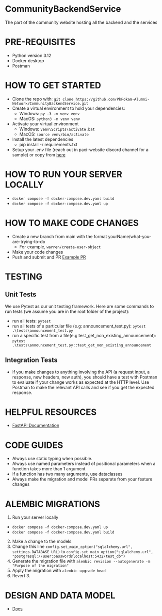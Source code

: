 # CommunityBackendService

The part of the community website hosting all the backend and the services

# PRE-REQUISITES

- Python version 3.12
- Docker desktop
- Postman

# HOW TO GET STARTED

- Clone the repo with: `git clone https://github.com/PkFokam-Alumni-Network/CommunityBackendService.git`
- Create a virtual environment to hold your dependencies:
  - Windows: `py -3 -m venv venv`
  - MacOS: `python3 -m venv venv`
- Activate your virtual environment
  - Windows: `venv\Scripts\activate.bat`
  - MacOS: `source venv/bin/activate`
- Install the latest dependencies
  - pip install -r requirements.txt
- Setup your .env file (reach out in paci-website discord channel for a sample) or copy from [here](https://github.com/orgs/PkFokam-Alumni-Network/discussions/3)

# HOW TO RUN YOUR SERVER LOCALLY

- `docker compose -f docker-compose.dev.yaml build`
- `docker compose -f docker-compose.dev.yaml up`

# HOW TO MAKE CODE CHANGES

- Create a new branch from main with the format yourName/what-you-are-trying-to-do
  - For example, `warren/create-user-object`
- Make your code changes
- Push and submit and PR
  [Example PR](https://github.com/PkFokam-Alumni-Network/CommunityBackendService/pull/9)

# TESTING

## Unit Tests

We use Pytest as our unit testing framework. Here are some commands to run tests (we assume you are in the root folder of the project):

- run all tests: `pytest`
- run all tests of a particular file (e.g: announcement_test.py): `pytest .\tests\announcement_test.py`
- run a specific test from a file(e.g test_get_non_existing_announcement): `pytest .\tests\announcement_test.py::test_get_non_existing_announcement`

## Integration Tests

- If you make changes to anything involving the API (a request input, a response, new headers, new auth), you should have a test with Postman to evaluate if your change works as expected at the HTTP level. Use Postman to make the relevant API calls and see if you get the expected response.

# HELPFUL RESOURCES

- [FastAPI Documentation](https://fastapi.tiangolo.com/)

# CODE GUIDES

- Always use static typing when possible.
- Always use named parameters instead of positional parameters when a function takes more than 1 argument
- If a function has two many arguments, use dataclasses
- Always make the migration and model PRs separate from your feature changes

# ALEMBIC MIGRATIONS

1. Run your server locally

- `docker compose -f docker-compose.dev.yaml up`
- `docker compose -f docker-compose.dev.yaml build`

2. Make a change to the models
3. Change this line `config.set_main_option("sqlalchemy.url", settings.DATABASE_URL)` to `config.set_main_option("sqlalchemy.url", "postgresql://user:password@localhost:5432/test_db")`
4. Generate the migration file with `alembic revision --autogenerate -m "Purpose of the migration"`
5. Apply the migration with `alembic upgrade head`
6. Revert 3.

# DESIGN AND DATA MODEL

- [Docs](https://docs.google.com/document/d/1tOZmcg-oa32PrtxE-sImnDYidz3Gw6cjE0YvSzqt7Bo/edit?usp=sharing)
